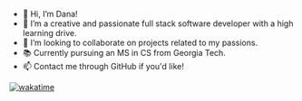 - 👋 Hi, I’m Dana!
- 👀 I’m a creative and passionate full stack software developer with a high learning drive.
- 💞️ I’m looking to collaborate on projects related to my passions.
- 📚 Currently pursuing an MS in CS from Georgia Tech.
- 📫 Contact me through GitHub if you'd like!

[![wakatime](https://wakatime.com/badge/user/bc18311c-54b3-4a9f-93c1-27bf4d125e52.svg)](https://wakatime.com/@bc18311c-54b3-4a9f-93c1-27bf4d125e52)

<!---
dnabulsi/dnabulsi is a ✨ special ✨ repository because its `README.md` (this file) appears on your GitHub profile.
You can click the Preview link to take a look at your changes.
--->


